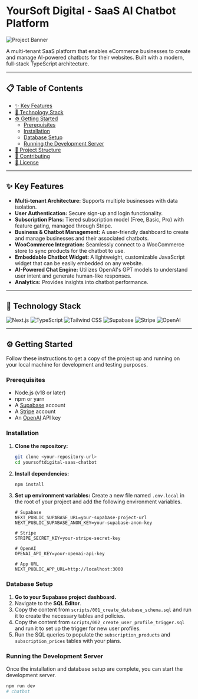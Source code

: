 # YourSoft Digital - SaaS AI Chatbot Platform

![Project Banner](https://via.placeholder.com/1200x300.png?text=YourSoft+Digital+AI+Chatbot)

A multi-tenant SaaS platform that enables eCommerce businesses to create and manage AI-powered chatbots for their websites. Built with a modern, full-stack TypeScript architecture.

---

## 📋 Table of Contents

- [✨ Key Features](#-key-features)
- [🚀 Technology Stack](#-technology-stack)
- [⚙️ Getting Started](#️-getting-started)
  - [Prerequisites](#prerequisites)
  - [Installation](#installation)
  - [Database Setup](#database-setup)
  - [Running the Development Server](#running-the-development-server)
- [📁 Project Structure](#-project-structure)
- [🤝 Contributing](#-contributing)
- [📄 License](#-license)

---

## ✨ Key Features

- **Multi-tenant Architecture:** Supports multiple businesses with data isolation.
- **User Authentication:** Secure sign-up and login functionality.
- **Subscription Plans:** Tiered subscription model (Free, Basic, Pro) with feature gating, managed through Stripe.
- **Business & Chatbot Management:** A user-friendly dashboard to create and manage businesses and their associated chatbots.
- **WooCommerce Integration:** Seamlessly connect to a WooCommerce store to sync products for the chatbot to use.
- **Embeddable Chatbot Widget:** A lightweight, customizable JavaScript widget that can be easily embedded on any website.
- **AI-Powered Chat Engine:** Utilizes OpenAI's GPT models to understand user intent and generate human-like responses.
- **Analytics:** Provides insights into chatbot performance.

---

## 🚀 Technology Stack

![Next.js](https://img.shields.io/badge/Next.js-000000?style=for-the-badge&logo=nextdotjs&logoColor=white)
![TypeScript](https://img.shields.io/badge/TypeScript-3178C6?style=for-the-badge&logo=typescript&logoColor=white)
![Tailwind CSS](https://img.shields.io/badge/Tailwind_CSS-38B2AC?style=for-the-badge&logo=tailwind-css&logoColor=white)
![Supabase](https://img.shields.io/badge/Supabase-3FCF8E?style=for-the-badge&logo=supabase&logoColor=white)
![Stripe](https://img.shields.io/badge/Stripe-626CD9?style=for-the-badge&logo=stripe&logoColor=white)
![OpenAI](https://img.shields.io/badge/OpenAI-412991?style=for-the-badge&logo=openai&logoColor=white)

---

## ⚙️ Getting Started

Follow these instructions to get a copy of the project up and running on your local machine for development and testing purposes.

### Prerequisites

- Node.js (v18 or later)
- npm or yarn
- A [Supabase](https://supabase.com/) account
- A [Stripe](https://stripe.com/) account
- An [OpenAI](https://openai.com/) API key

### Installation

1.  **Clone the repository:**
    ```bash
    git clone <your-repository-url>
    cd yoursoftdigital-saas-chatbot
    ```

2.  **Install dependencies:**
    ```bash
    npm install
    ```

3.  **Set up environment variables:**
    Create a new file named `.env.local` in the root of your project and add the following environment variables.

    ```env
    # Supabase
    NEXT_PUBLIC_SUPABASE_URL=your-supabase-project-url
    NEXT_PUBLIC_SUPABASE_ANON_KEY=your-supabase-anon-key

    # Stripe
    STRIPE_SECRET_KEY=your-stripe-secret-key

    # OpenAI
    OPENAI_API_KEY=your-openai-api-key

    # App URL
    NEXT_PUBLIC_APP_URL=http://localhost:3000
    ```

### Database Setup

1.  **Go to your Supabase project dashboard.**
2.  Navigate to the **SQL Editor**.
3.  Copy the content from `scripts/001_create_database_schema.sql` and run it to create the necessary tables and policies.
4.  Copy the content from `scripts/002_create_user_profile_trigger.sql` and run it to set up the trigger for new user profiles.
5.  Run the SQL queries to populate the `subscription_products` and `subscription_prices` tables with your plans.

### Running the Development Server

Once the installation and database setup are complete, you can start the development server.

```bash
npm run dev
# chatbot
